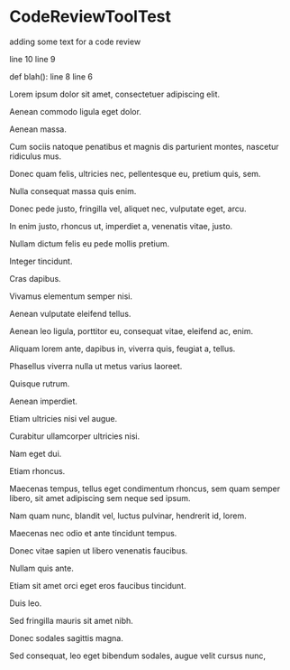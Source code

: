# CodeReviewToolTest
adding some text for a code review


line 10
line 9

def blah():
  line 8
  line 6

Lorem ipsum dolor sit amet, consectetuer adipiscing elit.

Aenean commodo ligula eget dolor.

Aenean massa.

Cum sociis natoque penatibus et magnis dis parturient montes, nascetur ridiculus mus.

Donec quam felis, ultricies nec, pellentesque eu, pretium quis, sem.

Nulla consequat massa quis enim.

Donec pede justo, fringilla vel, aliquet nec, vulputate eget, arcu.

In enim justo, rhoncus ut, imperdiet a, venenatis vitae, justo.

Nullam dictum felis eu pede mollis pretium.

Integer tincidunt.

Cras dapibus.

Vivamus elementum semper nisi.

Aenean vulputate eleifend tellus.

Aenean leo ligula, porttitor eu, consequat vitae, eleifend ac, enim.

Aliquam lorem ante, dapibus in, viverra quis, feugiat a, tellus.

Phasellus viverra nulla ut metus varius laoreet.

Quisque rutrum.

Aenean imperdiet.

Etiam ultricies nisi vel augue.

Curabitur ullamcorper ultricies nisi.

Nam eget dui.

Etiam rhoncus.

Maecenas tempus, tellus eget condimentum rhoncus, sem quam semper libero, sit amet adipiscing sem neque sed ipsum.

Nam quam nunc, blandit vel, luctus pulvinar, hendrerit id, lorem.

Maecenas nec odio et ante tincidunt tempus.

Donec vitae sapien ut libero venenatis faucibus.

Nullam quis ante.

Etiam sit amet orci eget eros faucibus tincidunt.

Duis leo.

Sed fringilla mauris sit amet nibh.

Donec sodales sagittis magna.

Sed consequat, leo eget bibendum sodales, augue velit cursus nunc,
